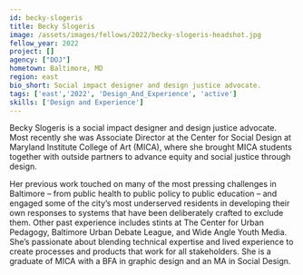 ```yaml
---
id: becky-slogeris
title: Becky Slogeris
image: /assets/images/fellows/2022/becky-slogeris-headshot.jpg
fellow_year: 2022
project: []
agency: ["DOJ"]
hometown: Baltimore, MD
region: east
bio_short: Social impact designer and design justice advocate.
tags: ['east','2022', 'Design_And_Experience', 'active']
skills: ['Design and Experience']
---
```


Becky Slogeris is a social impact designer and design justice advocate. Most recently she was Associate Director at the Center for Social Design at Maryland Institute College of Art (MICA), where she brought MICA students together with outside partners to advance equity and social justice through design. 

Her previous work touched on many of the most pressing challenges in Baltimore – from public health to public policy to public education – and engaged some of the city’s most underserved residents in developing their own responses to systems that have been deliberately crafted to exclude them. Other past experience includes stints at The Center for Urban Pedagogy, Baltimore Urban Debate League, and Wide Angle Youth Media. She’s passionate about blending technical expertise and lived experience to create processes and products that work for all stakeholders. She is a graduate of MICA with a BFA in graphic design and an MA in Social Design.
